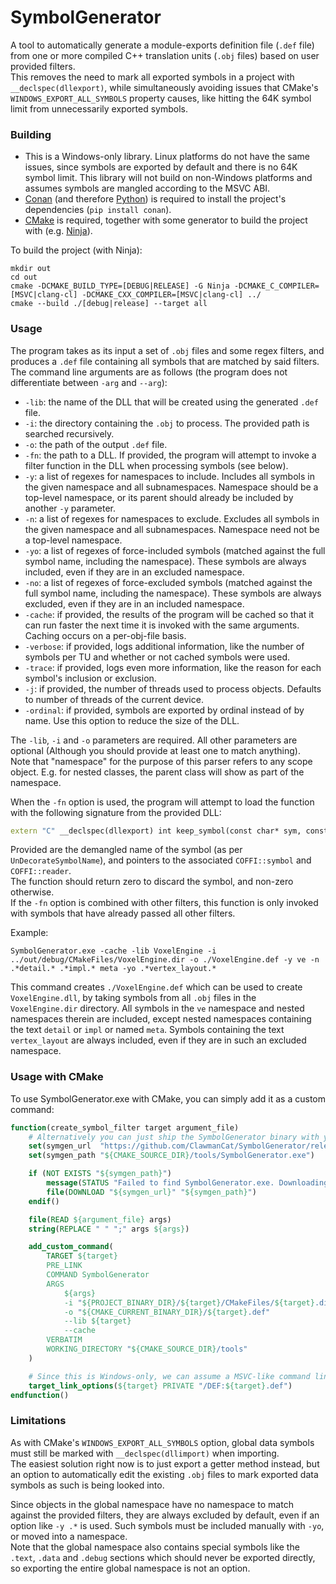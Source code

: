# SymbolGenerator
A tool to automatically generate a module-exports definition file (`.def` file) 
from one or more compiled C++ translation units (`.obj` files) based on user provided filters.  
This removes the need to mark all exported symbols in a project with `__declspec(dllexport)`, 
while simultaneously avoiding issues that CMake's `WINDOWS_EXPORT_ALL_SYMBOLS` property causes,
like hitting the 64K symbol limit from unnecessarily exported symbols.

### Building
- This is a Windows-only library. Linux platforms do not have the same issues, since symbols are exported by default
and there is no 64K symbol limit. This library will not build on non-Windows platforms and assumes symbols are mangled according to the MSVC ABI.
- [Conan](https://conan.io/) (and therefore [Python](https://www.python.org/downloads/)) is required to install the project's dependencies (`pip install conan`).
- [CMake](https://cmake.org/download/) is required, together with some generator to build the project with (e.g. [Ninja](https://ninja-build.org/)).

To build the project (with Ninja):
```shell
mkdir out
cd out
cmake -DCMAKE_BUILD_TYPE=[DEBUG|RELEASE] -G Ninja -DCMAKE_C_COMPILER=[MSVC|clang-cl] -DCMAKE_CXX_COMPILER=[MSVC|clang-cl] ../
cmake --build ./[debug|release] --target all
```

### Usage
The program takes as its input a set of `.obj` files and some regex filters, and produces a `.def` file containing all symbols that are matched by said filters.  
The command line arguments are as follows (the program does not differentiate between `-arg` and `--arg`):
- `-lib`:       the name of the DLL that will be created using the generated `.def` file.
- `-i`:         the directory containing the `.obj` to process. The provided path is searched recursively.
- `-o`:         the path of the output `.def` file.
- `-fn`:        the path to a DLL. If provided, the program will attempt to invoke a filter function in the DLL when processing symbols (see below).
- `-y`:         a list of regexes for namespaces to include. Includes all symbols in the given namespace and all subnamespaces.
Namespace should be a top-level namespace, or its parent should already be included by another `-y` parameter.
- `-n`:         a list of regexes for namespaces to exclude. Excludes all symbols in the given namespace and all subnamespaces.
Namespace need not be a top-level namespace.
- `-yo`:        a list of regexes of force-included symbols (matched against the full symbol name, including the namespace). These symbols are always included, even if they are in an excluded namespace.
- `-no`:        a list of regexes of force-excluded symbols (matched against the full symbol name, including the namespace). These symbols are always excluded, even if they are in an included namespace.
- `-cache`:     if provided, the results of the program will be cached so that it can run faster the next time it is invoked with the same arguments.
Caching occurs on a per-obj-file basis.
- `-verbose`:   if provided, logs additional information, like the number of symbols per TU and whether or not cached symbols were used.
- `-trace`:     if provided, logs even more information, like the reason for each symbol's inclusion or exclusion.
- `-j`:         if provided, the number of threads used to process objects. Defaults to number of threads of the current device.
- `-ordinal`:   if provided, symbols are exported by ordinal instead of by name. Use this option to reduce the size of the DLL.

The `-lib`, `-i` and `-o` parameters are required. All other parameters are optional (Although you should provide at least one to match anything).  
Note that "namespace" for the purpose of this parser refers to any scope object. E.g. for nested classes, the parent class will show as part of the namespace.

When the `-fn` option is used, the program will attempt to load the function with the following signature from the provided DLL:
```c++
extern "C" __declspec(dllexport) int keep_symbol(const char* sym, const void* symbol, const void* reader);
```
Provided are the demangled name of the symbol (as per `UnDecorateSymbolName`), and pointers to the associated `COFFI::symbol` and `COFFI::reader`.  
The function should return zero to discard the symbol, and non-zero otherwise.  
If the `-fn` option is combined with other filters, this function is only invoked with symbols that have already passed all other filters.


Example:
```shell
SymbolGenerator.exe -cache -lib VoxelEngine -i ../out/debug/CMakeFiles/VoxelEngine.dir -o ./VoxelEngine.def -y ve -n .*detail.* .*impl.* meta -yo .*vertex_layout.*
```
This command creates `./VoxelEngine.def` which can be used to create `VoxelEngine.dll`, by taking symbols from all `.obj` files in the `VoxelEngine.dir` directory.
All symbols in the `ve` namespace and nested namespaces therein are included, except nested namespaces containing the text `detail` or `impl` or named `meta`.
Symbols containing the text `vertex_layout` are always included, even if they are in such an excluded namespace.

### Usage with CMake
To use SymbolGenerator.exe with CMake, you can simply add it as a custom command:
```cmake
function(create_symbol_filter target argument_file)
    # Alternatively you can just ship the SymbolGenerator binary with your repo directly if you don't want to have it downloaded separately.
    set(symgen_url  "https://github.com/ClawmanCat/SymbolGenerator/releases/latest/download/SymbolGenerator.exe")
    set(symgen_path "${CMAKE_SOURCE_DIR}/tools/SymbolGenerator.exe")

    if (NOT EXISTS "${symgen_path}")
        message(STATUS "Failed to find SymbolGenerator.exe. Downloading latest release...")
        file(DOWNLOAD "${symgen_url}" "${symgen_path}")
    endif()

    file(READ ${argument_file} args)
    string(REPLACE " " ";" args ${args})

    add_custom_command(
        TARGET ${target}
        PRE_LINK
        COMMAND SymbolGenerator
        ARGS
            ${args}
            -i "${PROJECT_BINARY_DIR}/${target}/CMakeFiles/${target}.dir"
            -o "${CMAKE_CURRENT_BINARY_DIR}/${target}.def"
            --lib ${target}
            --cache
        VERBATIM
        WORKING_DIRECTORY "${CMAKE_SOURCE_DIR}/tools"
    )

    # Since this is Windows-only, we can assume a MSVC-like command line (MSVC or Clang-CL).
    target_link_options(${target} PRIVATE "/DEF:${target}.def")
endfunction()
```

### Limitations
As with CMake's `WINDOWS_EXPORT_ALL_SYMBOLS` option, global data symbols must still be marked with `__declspec(dllimport)` when importing.  
The easiest solution right now is to just export a getter method instead, but an option to automatically edit the existing `.obj` files to mark exported data symbols as such is being looked into.  
  
Since objects in the global namespace have no namespace to match against the provided filters, they are always excluded by default, even if an option like `-y .*` is used. Such symbols must be included manually with `-yo`, or moved into a namespace.  
Note that the global namespace also contains special symbols like the `.text`, `.data` and `.debug` sections which should never be exported directly, so exporting the entire global namespace is not an option.